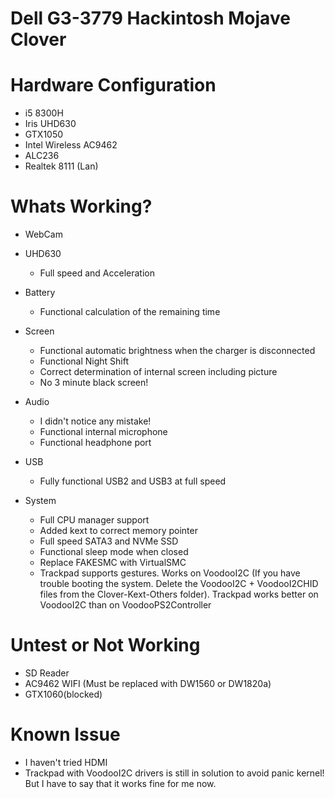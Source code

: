 # Dell G3-3779 Hackintosh Mojave Clover

# Hardware Configuration
* i5 8300H 
* Iris UHD630 
* GTX1050
* Intel Wireless AC9462 
* ALC236 
* Realtek 8111 (Lan)

# Whats Working?

* WebCam

* UHD630

	- Full speed and Acceleration
	
* Battery

	- Functional calculation of the remaining time
	
* Screen

	- Functional automatic brightness when the charger is disconnected
	- Functional Night Shift
	- Correct determination of internal screen including picture
	- No 3 minute black screen!
	
* Audio

	- I didn't notice any mistake!
	- Functional internal microphone
	- Functional headphone port
	
* USB

	- Fully functional USB2 and USB3 at full speed

* System

	- Full CPU manager support
	- Added kext to correct memory pointer
	- Full speed SATA3 and NVMe SSD
	- Functional sleep mode when closed
	- Replace FAKESMC with VirtualSMC
	- Trackpad supports gestures. Works on VoodooI2C (If you have trouble booting the system. Delete the VoodooI2C + VoodooI2CHID files from the Clover-Kext-Others folder). Trackpad works better on VoodooI2C than on VoodooPS2Controller
	
# Untest or Not Working
* SD Reader 
* AC9462 WIFI (Must be replaced with DW1560 or DW1820a)
* GTX1060(blocked) 

# Known Issue
* I haven't tried HDMI
* Trackpad with VoodooI2C drivers is still in solution to avoid panic kernel! But I have to say that it works fine for me now.
